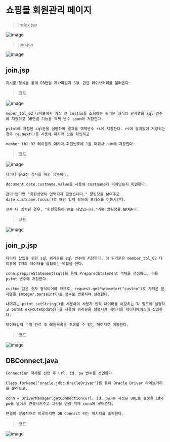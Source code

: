 # 쇼핑몰 회원관리 페이지

> index.jsp 

![image](https://github.com/user-attachments/assets/6196516e-fadf-446b-b021-c0181a4a84e0)

> join.jsp

![image](https://github.com/user-attachments/assets/ad2ec725-411b-457f-9697-6379905f6968)

## join.jsp

    지시문 형식을 통해 DB연결 자바파일과 SQL 관련 라이브러리를 불러온다.

> 코드

![image](https://github.com/user-attachments/assets/d8ee7fdc-ce2c-4193-b88b-ccd17c8a62a4)

    meber_tbl_02 테이블에서 가장 큰 custno를 조회하는 쿼리문 형식의 문자열을 sql 변수에 저장하고 DB연결 기능을 객체 변수 conn에 저장한다.

    pstmt에 저장된 sql문을 실행하여 결과를 객체변수 rs에 저장한다. rs에 결과값이 저장되는 경우 re.next()를 사용해 마지막 값을 확인하고

    member_tbl_02 테이블의 마지막 회원번호에 1을 더해서 num에 저장한다.

> 코드

![image](https://github.com/user-attachments/assets/fff176fe-407a-4300-a4fa-d042fe66e305)

    데이터 유호성 검사를 위한 함수이다.

    document.date.custname.value를 사용해 custname가 비어있는지 확인한다.

    값이 없다면 "회원성명이 입력되지 않았습니다." 알림창을 보여주고 date.custname.focus()로 해당 입력 필드에 포커스를 이동시킨다.

    전부 다 입력된 경우, "회원등록이 완료 되었습니다."라는 알림창을 보여준다.

> 코드

![image](https://github.com/user-attachments/assets/9f961e7c-099b-4075-98f2-b25d23e72217)

## join_p.jsp

    데이터 삽입을 위한 sql 쿼리문을 sql 변수에 저장한다. 이 쿼리문은 member_tbl_02 테이블에 7개의 데이터를 삽입하는 역할을 한다.

    conn.prepareStatement(sql)을 통해 PreparedStatement 객체를 생성하고, 이를 pstmt 변수에 저장한다.

    custno 값은 숫자 형식이어야 하므로, request.getParameter("custno")로 가져온 문자열을 Integer.parseInt()로 정수로 변환하여 설정한다. 

    나머지는 pstmt.setString()를 사용하여 사용자 입력 데이터를 해당하는 각 필드에 설정하고 pstmt.executeUpdate()를 사용해 쿼리문을 실행시켜 데이터를 데이터베이스에 삽입한다.

    데이터입력 수행 완료 후 회원목록을 조회할 수 있는 페이지로 이동한다.

> 코드

![image](https://github.com/user-attachments/assets/e75c3426-6677-4dbc-a9a0-14d08e5b397a)

## DBConnect.java

    Connection 객체를 선언 후 url, id, pw 변수를 선언한다.

    Class.forName("oracle.jdbc.OracleDriver")를 통해 Oracle Driver 라이브러리를 불러오고,

    conn = DriverManager.getConnection(url, id, pw)는 지정된 URL로 설정한 id와 pw를 넣어서 연결시켜주고 그것을 연결 객체 conn에 넣어준다.

    연결이 성공적으로 이루어지면 DB Connect 라는 메시지를 출력한다.

> 코드

![image](https://github.com/user-attachments/assets/59c6f156-0d07-4822-a238-71b8885544a6)
